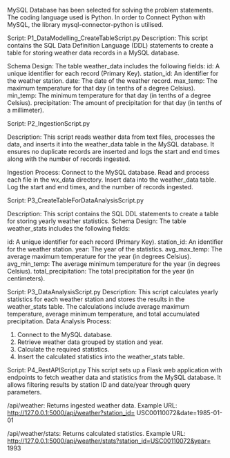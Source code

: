 MySQL Database has been selected for solving the problem statements. The coding language used is Python. In order to Connect Python with MySQL, the library mysql-connector-python is utilised.

Script: P1_DataModelling_CreateTableScript.py
Description:
This script contains the SQL Data Definition Language (DDL) statements to create a table for storing weather data records in a MySQL database.

Schema Design:
The table weather_data includes the following fields:
id: A unique identifier for each record (Primary Key).
station_id: An identifier for the weather station.
date: The date of the weather record.
max_temp: The maximum temperature for that day (in tenths of a degree Celsius).
min_temp: The minimum temperature for that day (in tenths of a degree Celsius).
precipitation: The amount of precipitation for that day (in tenths of a millimeter).



Script: P2_IngestionScript.py

Description:
This script reads weather data from text files, processes the data, and inserts it into the weather_data table in the MySQL database. It ensures no duplicate records are inserted and logs the start and end times along with the number of records ingested.

Ingestion Process:
Connect to the MySQL database.
Read and process each file in the wx_data directory.
Insert data into the weather_data table.
Log the start and end times, and the number of records ingested.
 

Script: P3_CreateTableForDataAnalysisScript.py

Description:
This script contains the SQL DDL statements to create a table for storing yearly weather statistics.
Schema Design:
The table weather_stats includes the following fields:

id: A unique identifier for each record (Primary Key).
station_id: An identifier for the weather station.
year: The year of the statistics.
avg_max_temp: The average maximum temperature for the year (in degrees Celsius).
avg_min_temp: The average minimum temperature for the year (in degrees Celsius).
total_precipitation: The total precipitation for the year (in centimeters).

Script: P3_DataAnalysisScript.py
Description:
This script calculates yearly statistics for each weather station and stores the results in the weather_stats table. The calculations include average maximum temperature, average minimum temperature, and total accumulated precipitation.
Data Analysis Process:
1.	Connect to the MySQL database.
2.	Retrieve weather data grouped by station and year.
3.	Calculate the required statistics.
4.	Insert the calculated statistics into the weather_stats table.

 


Script: P4_RestAPIScript.py
This script sets up a Flask web application with endpoints to fetch weather data and statistics from the MySQL database. It allows filtering results by station ID and date/year through query parameters.

/api/weather: Returns ingested weather data.
Example URL:
http://127.0.0.1:5000/api/weather?station_id= USC00110072&date=1985-01-01
 

/api/weather/stats: Returns calculated statistics. 
Example URL:
http://127.0.0.1:5000/api/weather/stats?station_id=USC00110072&year= 1993


 



